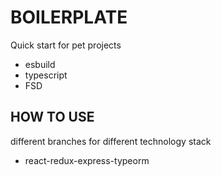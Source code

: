 # BOILERPLATE

Quick start for pet projects

- esbuild
- typescript
- FSD

## HOW TO USE

different branches for different technology stack

- react-redux-express-typeorm